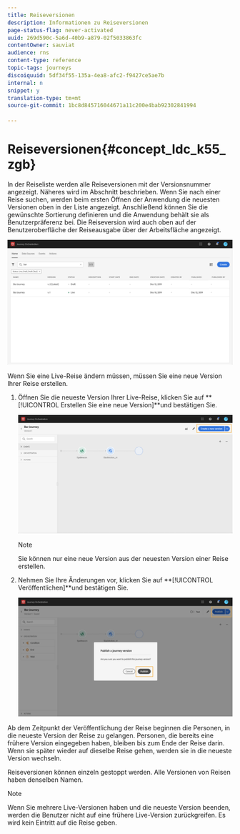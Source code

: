 ```yaml
---
title: Reiseversionen
description: Informationen zu Reiseversionen
page-status-flag: never-activated
uuid: 269d590c-5a6d-40b9-a879-02f5033863fc
contentOwner: sauviat
audience: rns
content-type: reference
topic-tags: journeys
discoiquuid: 5df34f55-135a-4ea8-afc2-f9427ce5ae7b
internal: n
snippet: y
translation-type: tm+mt
source-git-commit: 1bc8d845716044671a11c200e4bab92302841994

---
```



# Reiseversionen{#concept_ldc_k55_zgb}

In der Reiseliste werden alle Reiseversionen mit der Versionsnummer angezeigt. Näheres wird im Abschnitt [](../building-journeys/using-the-journey-designer.md) beschrieben. Wenn Sie nach einer Reise suchen, werden beim ersten Öffnen der Anwendung die neuesten Versionen oben in der Liste angezeigt. Anschließend können Sie die gewünschte Sortierung definieren und die Anwendung behält sie als Benutzerpräferenz bei. Die Reiseversion wird auch oben auf der Benutzeroberfläche der Reiseausgabe über der Arbeitsfläche angezeigt.

![](../assets/journeyversions1.png)

Wenn Sie eine Live-Reise ändern müssen, müssen Sie eine neue Version Ihrer Reise erstellen.

1. Öffnen Sie die neueste Version Ihrer Live-Reise, klicken Sie auf **[!UICONTROL Erstellen Sie eine neue Version]**und bestätigen Sie.

   ![](../assets/journeyversions2.png)

   >[!NOTE]
   >
   >Sie können nur eine neue Version aus der neuesten Version einer Reise erstellen.

1. Nehmen Sie Ihre Änderungen vor, klicken Sie auf **[!UICONTROL Veröffentlichen]**und bestätigen Sie.

   ![](../assets/journeyversions3.png)

Ab dem Zeitpunkt der Veröffentlichung der Reise beginnen die Personen, in die neueste Version der Reise zu gelangen. Personen, die bereits eine frühere Version eingegeben haben, bleiben bis zum Ende der Reise darin. Wenn sie später wieder auf dieselbe Reise gehen, werden sie in die neueste Version wechseln.

Reiseversionen können einzeln gestoppt werden. Alle Versionen von Reisen haben denselben Namen.

>[!NOTE]
>
>Wenn Sie mehrere Live-Versionen haben und die neueste Version beenden, werden die Benutzer nicht auf eine frühere Live-Version zurückgreifen. Es wird kein Eintritt auf die Reise geben.

